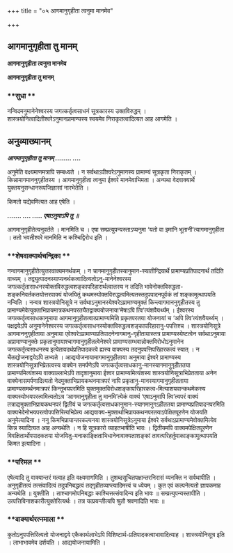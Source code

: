 +++
title = "०५ आगमानुगृहीता त्वनुमा मानमेव"

+++


## आगमानुगृहीता तु मानम्

**आगमानुगृहीता त्वनुमा मानमेव**

**आगमानुगृहीता तु मानम्**

### **सुधा **

नन्विदमनुमानेनेश्वरस्य जगत्कर्तृत्वसाधनं सूत्रकारस्य उक्तविरुद्धम् । शास्त्रयोनित्वादितीश्वरेऽनुमानप्रामाण्यस्य स्वयमेव निराकृतत्वादित्यत आह आगमेति ।

## **अनुव्याख्यानम्**

***आगमानुगृहीता तु मानम् ........ ....***

अनुमेति वक्ष्यमाणमत्रापि सम्बध्यते । न सर्वथाऽपीश्वरेऽनुमानस्य प्रामाण्यं सूत्रकृता निराकृतम् । किन्नामागमाननुगृहीतस्य । आगमानुगृहीता त्वनुमा ईश्वरे मानमेवाभिमता । अन्यथा वेदवाक्यार्थे युक्तयनुसन्धानरूपजिज्ञासां नारभेतेति ।

किमतो यद्येवमित्यत आह एषेति ।

***....... .... ..... एषाऽनुमाऽपि तु ॥***

आगमानुगृहीतेत्यनुवर्तते । मानमिति च । एषा सम्प्रत्युपन्यस्ताऽप्यनुमा ‘यतो वा इमानि भूतानी’त्यागमानुगृहीता । ततो भवतीश्वरे मानमिति न कश्चिद्विरोध इति ।

### **शेषवाक्यार्थचन्द्रिका **

नन्वागमानुगृहीतेत्युत्तरवाक्यमनर्थकम् । न चागमानुगृहीतस्यानुमान-स्यातीन्द्रियार्थे प्रामाण्यप्रतिपादनार्थं तदिति वाच्यम् । तद्व्युत्पादनस्याप्यनर्थकत्वादित्यतोऽनु-मानेनेश्वरस्य जगत्कर्तृतासाधनस्योक्तविरुद्धत्वशङ्कापरिहारार्थत्वात्तस्य न तदिति भावेनोक्तविरुद्धता-शङ्कनिवर्तकतयोत्तरवाक्यं योजयितुं कथमस्योक्तविरुद्धत्वमित्यतस्तदुपपादनपूर्वकं तां शङ्कामुत्थापयति नन्विति । नन्वत्र शास्त्रयोनिसूत्रे न सर्वथाऽनुमानस्येश्वरेऽप्रामाण्यमुक्तं किन्त्वागमाननुगृहीतस्य तु प्रामाण्यमेवेत्युक्ताभिप्रायमात्रकथनपरतयैतद्वाक्ययोजनाया‘मेषाऽपि त्वि’त्यंशवैयर्थ्यम् । ईश्वरस्य जगत्कर्तृत्वसाधकानुमाया आगमानुगृहीतत्वात्प्रामाण्यमिति प्रकृतपरतया योजनायां च ‘अपि त्वि’त्यंशवैयर्थ्यम् । पक्षद्वयेऽपि अनुमानेनेश्वरस्य जगत्कर्तृत्वसाधनस्योक्तविरुद्धत्वशङ्कापरिहारानु-पपत्तिश्च । शास्त्रयोनिसूत्रे आगमाननुगृहीताया अनुमाया एवेश्वरेऽप्रामाण्यप्रतिपादनेनागमानु-गृहीतायास्तत्र प्रामाण्यस्येष्टत्वेन सर्वथाऽनुमाया अप्रामाण्यानुक्तेः प्रकृतानुमायाश्चागमानुगृहीतत्वेनेश्वरे प्रामाण्यसम्भवान्नोक्तविरोधोऽनुमानेन जगत्कर्तृत्वसाधनस्य इत्येतावदर्थप्रतिपादकत्वे ह्यस्य वाक्यस्य तदनुपपत्तिपरिहारकत्वं स्यात् । न चैतद्योजनाद्वयेऽपि लभ्यते । आद्ययोजनायामागमानुगृहीताया अनुमाया ईश्वरे प्रामाण्यस्य शास्त्रयोनिसूत्राभिप्रेतत्वस्य वाक्येन समर्पणेऽपि जगत्कर्तृत्वसाधकानु-मानस्यागमानुगृहीततया प्रामाण्यमित्यंशस्य वाक्याल्लाभेऽपि तादृशानुमाया ईश्वर प्रामाण्यमित्यंशस्य शास्त्रयोनिसूत्राभिप्रेतताया अनेन वाक्येनासमर्पणादित्यतो नेदमुक्ताभिप्रायकथनमात्रपरं नापि प्रकृतानु-मानस्यागमानुगृहीतताया प्रामाण्यसमर्थनमात्रपरं किन्तूभयपरमिति युक्तमुक्तविरोधशङ्कापरिहारकत्व-मित्याशयवान्कथमेकस्य वाक्यस्योभयपरत्वमित्यतोऽत्र ‘आगमानुगृहीता तु मानमि’त्येकं वाक्यं ‘एषाऽनुमापि त्वि’त्यपरं वाक्यं तत्राद्यमुक्ताभिप्रायकथनपरं द्वितीयं च जगत्कर्तृत्वसाधकानुमान-स्यागमानुगऽहीततया प्रामाण्यप्रतिपादनपरमिति वाक्यभेदेनोभयपरत्वोपपत्तिरित्यभिप्रेत्य आद्यवाक्य-मुक्तार्थाभिप्रायकथनपरतयाऽपेक्षितपूरणेन योजयति अनुमेत्यादिना । ननु किमभिप्रायान्तरकल्पनया शास्त्रयोनिसूत्रेऽनुमाया ईश्वरे सर्वथाऽप्रामाण्यमेवोक्तमित्येव किन्न स्यादित्यत आह अन्यथेति । न हि सूत्रकारो व्याहतभाषीति भावः । द्वितीयमपि वाक्यमपेक्षितपूरणेन विवक्षितार्थोपपादकतया योजयितु-मनाकाङ्क्षिताभिधानेनावाक्यताशङ्कां तावत्परिहर्तुमाकाङ्कामुत्थापयति किमत इत्यादिना ।

### **परिमल **

एषेत्यादि तु वाक्यान्तरं मत्वाह इति वक्ष्यमाणमिति । तुशब्दसूचितपक्षान्तरनिरासं व्यनक्ति न सर्वथापीति । अनुगृहीतत्वं तत्संवादित्वं तदुपनिबद्धत्वं तद्गृहीतव्याप्त्यादिमत्त्वं च ध्येयम् । कुत एवं कल्पनेत्यतो ज्ञापकमाह अन्यथेति ॥ युक्तीति । ताश्चागमोपनिबद्धाः काश्चित्तत्संवादिन्य इति भावः ॥ सम्प्रत्युपन्यस्तापीति । उत्पत्तिविनाशकारीत्युक्तेरित्यर्थः । तत्र यत्प्रयन्तीत्यपि श्रुतौ श्रवणादिति भावः ॥

### **वाक्यार्थरत्नमाला **

कुतोऽनुपपत्तिरित्यतो योजनाद्वये एकैकार्थलाभेऽपि विशिष्टार्थ-प्रतिपादकत्वाभावादित्याह । शास्त्रयोनिसूत्र इति । लाभाभावमेव दर्शयति । आद्ययोजनायामिति ।






